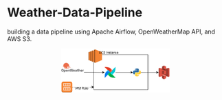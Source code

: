 # Weather-Data-Pipeline
building a data pipeline using Apache Airflow, OpenWeatherMap API, and AWS S3.
<p align="center">
  <img src="aws.drawio.svg" width="50%" />
</p>
